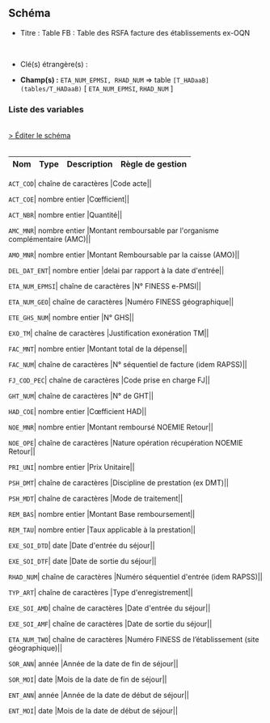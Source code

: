 ## Schéma


- Titre : Table FB : Table des RSFA facture des établissements ex-OQN
<br />



- Clé(s) étrangère(s) : <br />

- **Champ(s) :** `ETA_NUM_EPMSI, RHAD_NUM`
  => table `[T_HADaaB](tables/T_HADaaB)` [ `ETA_NUM_EPMSI`, `RHAD_NUM` ]<br />

 
### Liste des variables
<br />
<div>
    <a href="https://gitlab.com/healthdatahub/applications-du-hdh/schema-snds/-/tree/master/schemas/PMSI HAD/T_HADaaFB.json"
       target="_blank" rel="noopener noreferrer">> Éditer le schéma</a>
</div>
<br />

Nom | Type | Description | Règle de gestion
-|-|-|-



`ACT_COD`| chaîne de caractères |Code acte||

`ACT_COE`| nombre entier |Cœfficient||

`ACT_NBR`| nombre entier |Quantité||

`AMC_MNR`| nombre entier |Montant remboursable par l'organisme complémentaire (AMC)||

`AMO_MNR`| nombre entier |Montant Remboursable par la caisse (AMO)||

`DEL_DAT_ENT`| nombre entier |delai par rapport à la date d'entrée||

`ETA_NUM_EPMSI`| chaîne de caractères |N° FINESS e-PMSI||

`ETA_NUM_GEO`| chaîne de caractères |Numéro FINESS  géographique||

`ETE_GHS_NUM`| nombre entier |N° GHS||

`EXO_TM`| chaîne de caractères |Justification exonération TM||

`FAC_MNT`| nombre entier |Montant total de la dépense||

`FAC_NUM`| chaîne de caractères |N° séquentiel de facture (idem RAPSS)||

`FJ_COD_PEC`| chaîne de caractères |Code prise en charge FJ||

`GHT_NUM`| chaîne de caractères |N° de GHT||

`HAD_COE`| nombre entier |Cœfficient HAD||

`NOE_MNR`| nombre entier |Montant remboursé NOEMIE Retour||

`NOE_OPE`| chaîne de caractères |Nature opération récupération NOEMIE Retour||

`PRI_UNI`| nombre entier |Prix Unitaire||

`PSH_DMT`| chaîne de caractères |Discipline de prestation (ex DMT)||

`PSH_MDT`| chaîne de caractères |Mode de traitement||

`REM_BAS`| nombre entier |Montant Base remboursement||

`REM_TAU`| nombre entier |Taux applicable à la prestation||

`EXE_SOI_DTD`| date |Date d'entrée du séjour||

`EXE_SOI_DTF`| date |Date de sortie du séjour||

`RHAD_NUM`| chaîne de caractères |Numéro séquentiel d'entrée (idem RAPSS)||

`TYP_ART`| chaîne de caractères |Type d'enregistrement||

`EXE_SOI_AMD`| chaîne de caractères |Date d'entrée du séjour||

`EXE_SOI_AMF`| chaîne de caractères |Date de sortie du séjour||

`ETA_NUM_TWO`| chaîne de caractères |Numéro FINESS de l’établissement (site géographique)||

`SOR_ANN`| année |Année de la date de fin de séjour||

`SOR_MOI`| date |Mois de la date de fin de séjour||

`ENT_ANN`| année |Année de la date de début de séjour||

`ENT_MOI`| date |Mois de la date de début de séjour||
